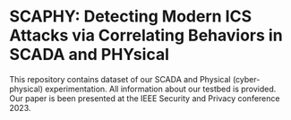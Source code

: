 # SCAPHY: Detecting Modern ICS Attacks via Correlating Behaviors in SCADA and PHYsical

This repository contains dataset of our SCADA and Physical (cyber-physical) experimentation. All information about our testbed is provided. Our paper is been presented at the IEEE Security and Privacy conference 2023. 

